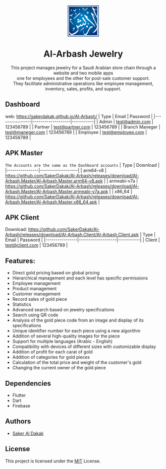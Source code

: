 <p align="center">
 <img width="100px" src="https://raw.githubusercontent.com/SakerDakak/Al-Arbash/main/icons/Icon-192.png" align="center" alt="Kitchen Orders" />
 <h1 align="center">Al-Arbash Jewelry</h1>
 <p align="center" >This project manages jewelry for a Saudi Arabian store chain through a website and two mobile apps
 <br>
 one for employees and the other for post-sale customer support.
 <br>
 They facilitate administrative operations like employee management, inventory, sales, profits, and support.

## Dashboard
web: https://sakerdakak.github.io/Al-Arbash/
| Type           | Email             | Password  |
|----------------|-------------------|-----------|
| Admin          | test@admin.com    | 123456789 |
| Partner        | test@partner.com  | 123456789 |
| Branch Maneger | test@maneger.com  | 123456789 |
| Employee       | test@employee.com | 123456789 |

## APK Master
`The Accounts are the same as the Dashboard accounts`
| Type           | Download             |
|----------------|-------------------|
| arm64-v8          | https://github.com/SakerDakak/Al-Arbash/releases/download/Al-Arbash.Master/Al-Arbash.Master.arm64-v8.apk    |
| armeabi-v7a        | https://github.com/SakerDakak/Al-Arbash/releases/download/Al-Arbash.Master/Al-Arbash.Master.armeabi-v7a.apk  |
| x86_64 | https://github.com/SakerDakak/Al-Arbash/releases/download/Al-Arbash.Master/Al-Arbash.Master.x86_64.apk |



## APK Client
Download: https://github.com/SakerDakak/Al-Arbash/releases/download/Al-Arbash.Client/Al-Arbash.Client.apk
| Type           | Email             | Password  |
|----------------|-------------------|-----------|
| Client         | test@client.com   | 123456789 |

 
## Features:
- Direct gold pricing based on global pricing
- Hierarchical management and each level has specific permissions
- Employee management
- Product management
- Customer management
- Record sales of gold piece
- Statistics
- Advanced search based on jewelry specifications
- Search using QR code
- Analysis of the gold piece code from an image and display of its specifications
- Unique identifier number for each piece using a new algorithm
- Addition of several high-quality images for the piece
- Support for multiple languages (Arabic - English)
- Compatibility with devices of different sizes with customizable display
- Addition of profit for each carat of gold
- Addition of categories for gold pieces
- Calculation of the total price and weight of the customer's gold
- Changing the current owner of the gold piece

## Dependencies
- Flutter
- Dart
- Firebase

## Authors
- [Saker Al Dakak](https://www.github.com/SakerDakak)

## License
This project is licensed under the [MIT](https://choosealicense.com/licenses/mit/) License.
